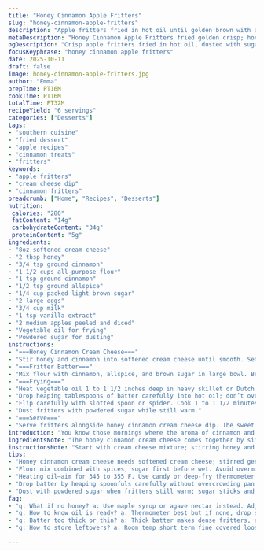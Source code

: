 ```yaml
---
title: "Honey Cinnamon Apple Fritters"
slug: "honey-cinnamon-apple-fritters"
description: "Apple fritters fried in hot oil until golden brown with a honey cinnamon cream cheese dip. Flour, brown sugar, cinnamon, allspice combined with eggs, milk, vanilla, and diced apples. Oil heated to around 345–355F; batter dropped by heaping spoonfuls. Fried until edges crisp and puffed, flipped once. Drained and dusted with powdered sugar. Honey and cinnamon stirred into cream cheese for dipping. Substitutions suggested for honey and cream cheese; notes on oil temperature and fritter doneness included."
metaDescription: "Honey Cinnamon Apple Fritters fried golden crisp; honey cinnamon cream cheese dip with hints of spice and sweet apple warmth. Southern style comfort treat."
ogDescription: "Crisp apple fritters fried in hot oil, dusted with sugar, served with honey cinnamon cream cheese dip. Warm spices and fresh apples meet fried golden edges."
focusKeyphrase: "honey cinnamon apple fritters"
date: 2025-10-11
draft: false
image: honey-cinnamon-apple-fritters.jpg
author: "Emma"
prepTime: PT16M
cookTime: PT16M
totalTime: PT32M
recipeYield: "6 servings"
categories: ["Desserts"]
tags:
- "southern cuisine"
- "fried dessert"
- "apple recipes"
- "cinnamon treats"
- "fritters"
keywords:
- "apple fritters"
- "cream cheese dip"
- "cinnamon fritters"
breadcrumb: ["Home", "Recipes", "Desserts"]
nutrition: 
 calories: "280"
 fatContent: "14g"
 carbohydrateContent: "34g"
 proteinContent: "5g"
ingredients:
- "8oz softened cream cheese"
- "2 tbsp honey"
- "3/4 tsp ground cinnamon"
- "1 1/2 cups all-purpose flour"
- "1 tsp ground cinnamon"
- "1/2 tsp ground allspice"
- "1/4 cup packed light brown sugar"
- "2 large eggs"
- "3/4 cup milk"
- "1 tsp vanilla extract"
- "2 medium apples peeled and diced"
- "Vegetable oil for frying"
- "Powdered sugar for dusting"
instructions:
- "===Honey Cinnamon Cream Cheese==="
- "Stir honey and cinnamon into softened cream cheese until smooth. Set aside to mellow flavors. If no honey, use maple syrup or agave; cream cheese can be swapped for mascarpone or ricotta but texture differs."
- "===Fritter Batter==="
- "Mix flour with cinnamon, allspice, and brown sugar in large bowl. Beat in eggs, milk, and vanilla. Stir until combined but avoid overmixing or fritters get tough. Fold in diced apples evenly distributed."
- "===Frying==="
- "Heat vegetable oil 1 to 1 1/2 inches deep in heavy skillet or Dutch oven to about 345–355 degrees Fahrenheit. Use candy or deep-fry thermometer if you can; no thermometer, test with small drop of batter—should sizzle and rise immediately."
- "Drop heaping tablespoons of batter carefully into hot oil; don’t overcrowd, fry 3–4 fritters at once max. Listen for steady sizzle—not stormy bubbling, not silence. Let cook until edges firm and underside deep golden, about 1 1/2 to 2 minutes."
- "Flip carefully with slotted spoon or spider. Cook 1 to 1 1/2 minutes more until both sides golden brown and puffed. Remove with slotted spoon; drain on paper towels. Warm oil may need adjustment—too cool fritters soak oil; too hot burns exterior raw inside."
- "Dust fritters with powdered sugar while still warm."
- "===Serve==="
- "Serve fritters alongside honey cinnamon cream cheese dip. The sweet cream cheese cuts through apple’s tartness and fried batter richness."
introduction: "You know those mornings where the aroma of cinnamon and hot apples fills your kitchen? Those aren’t just mornings; they’re moments. Fritters that sizzle and puff in hot oil have a rhythm almost hypnotic if you pay attention. I remember first trying fritters too cold oil, ended up with greasy disappointments. Now I trust the dance of bubbles at the edges and sound of a soft crackle to tell me when to flip. The honey in the cream cheese dip isn’t just sweet filler — it’s a punch of floral notes that cuts through buttery batter. Apples hold their shape but soften enough to melt slightly. And the light dusting of powdered sugar? Small art of balance. No strict timers here; you read the pan and batter. That’s cooking with some grit and grace."
ingredientsNote: "The honey cinnamon cream cheese comes together by simply stirring, so use softened cream cheese for easy mixing. If you don’t have honey, pure maple syrup or agave nectar can fill that earthy-sweet role but adjust quantity to taste since maple is more robust. The flour for fritters stays all-purpose, but some swaps can be interesting — I’ve tried half whole wheat but fritters come heavier, less tender. Spices can flex; if you lack allspice, a mix of cinnamon and nutmeg works fine. Brown sugar adds moisture and caramel notes; light or dark brown sugar will tweak depth subtly. Milk can be whole or 2%; I sometimes use buttermilk for tang and lighter crumb. Apples? Firm varieties like Granny Smith or Honeycrisp are best — they keep texture and don’t turn mushy. Peeling is optional but I lean peeled to avoid stringiness. Vegetable oil heats evenly and has neutral taste; don’t use olive oil here — it’s smoke point’s too low and flavor overpowering. Talking oil temperature, 345 to 355 Fahrenheit is that sweet spot — hotter fries fast but burns outside raw inside; cooler means oily fritters. Use thermometer if you have one, else do the drop test. Patience, rather than strict timing, helps avoid greasy or burnt fritters."
instructionsNote: "Start with cream cheese mixture; stirring honey and cinnamon in while cream cheese softens primes flavor without overhandling. In mixing dry to wet ingredients, be careful not to overmix. Flour activates gluten; too much mixing stiffens fritters. Fold apples gently so batter stays airy. Heating oil to the right temp is crucial. I use a heavy skillet or Dutch oven for consistent heat retention. Test oil temp with small batter drop — it should float and sizzle immediately without darkening too fast. Drop fritters by heaping spoonfulfuls with care; overcrowding chills oil and leads to soggy fritters. Don't stir or flip too soon or batter tears and sticks. When edges look lacy and bubbles soften, time to flip. Use a slotted spoon or spider to handle fritters gently. Drain on paper towels or brown parchment to soak excess oil. Dusting with powdered sugar while fritters are hot lets sugar stick and melt slightly. Serve immediately for crisp outside but soft inside. Leftovers reheat briefly in oven or air fryer to restore crunch. Cream cheese dip not only adds sweetness but balances texture with creamy coolness. Make it ahead so flavors meld; if too stiff, soften with tiny splash of milk or cream."
tips:
- "Honey cinnamon cream cheese needs softened cream cheese; stirred gently so it doesn't split. Use maple syrup or agave if no honey. Maskaropne or ricotta swap okay but expect texture change. Let sit to blend flavors even if impatient."
- "Flour mix combined with spices, sugar first before wet. Avoid overmixing after adding eggs and milk. Overworked gluten tightens batter; fritters turn tough. Fold diced apples carefully; distribute so every fritter pops with soft apple bits but no clumps."
- "Heating oil—aim for 345 to 355 F. Use candy or deep-fry thermometer if possible. No thermometer, do small batter drop test. It should sizzle immediately and rise. Too cool means greasy fritters; too hot burns outside raw inside. Keep depth 1 to 1.5 inches to keep oil temp stable."
- "Drop batter by heaping spoonfuls carefully without overcrowding pan. Stick to 3 or 4 fritters max at once. Listen for steady sizzle sound; too noisy means oil too hot, silence means oil not ready. Flip fritters when edges firm, underside deep golden, usually after 1.5 to 2 minutes."
- "Dust with powdered sugar when fritters still warm; sugar sticks and melts slightly. Warm oil needs watching; if oil cools, fritters soak up more oil. Reheat leftovers in oven or air fryer—briefly—to restore crisp outside. Cream cheese dip helps balance fried richness; soften with splash milk if too stiff."
faq:
- "q: What if no honey? a: Use maple syrup or agave nectar instead. Adjust sweetness to taste. Maple stronger than honey so less might work. Can try light corn syrup or even brown sugar dissolved but changes flavor profile."
- "q: How to know oil is ready? a: Thermometer best but if none, drop small batter piece. It should float and sizzle right away. If it sinks slowly without sizzle, oil too cold means greasy fritters. If sizzle is fierce and darkens very fast, oil too hot burnt outside raw inside happens."
- "q: Batter too thick or thin? a: Thick batter makes dense fritters, add splash milk gradually. Thin batter spreads too much, add bit flour to tighten. Apples add moisture, so watch consistency after folding in diced fruit. Fold gently to keep airiness."
- "q: How to store leftovers? a: Room temp short term fine covered loosely. Refrigerate for next day; heat in oven or air fryer to keep crisp. Avoid microwave, makes fritters soggy. Cream cheese dip keeps best refrigerated tightly sealed, may firm up—soften before serving."

---
```

